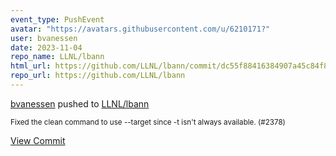 ```yaml
---
event_type: PushEvent
avatar: "https://avatars.githubusercontent.com/u/6210171?"
user: bvanessen
date: 2023-11-04
repo_name: LLNL/lbann
html_url: https://github.com/LLNL/lbann/commit/dc55f88416384907a45c84f839cac7f85be36722
repo_url: https://github.com/LLNL/lbann
---
```


<a href='https://github.com/bvanessen' target='_blank'>bvanessen</a> pushed to <a href='https://github.com/LLNL/lbann' target='_blank'>LLNL/lbann</a>

<small>Fixed the clean command to use --target since -t isn't always available. (#2378)</small>

<a href='https://github.com/LLNL/lbann/commit/dc55f88416384907a45c84f839cac7f85be36722' target='_blank'>View Commit</a>